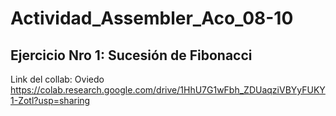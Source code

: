 # Actividad_Assembler_Aco_08-10


## Ejercicio Nro 1: Sucesión de Fibonacci

Link del collab: Oviedo
https://colab.research.google.com/drive/1HhU7G1wFbh_ZDUaqziVBYyFUKY1-Zotl?usp=sharing

